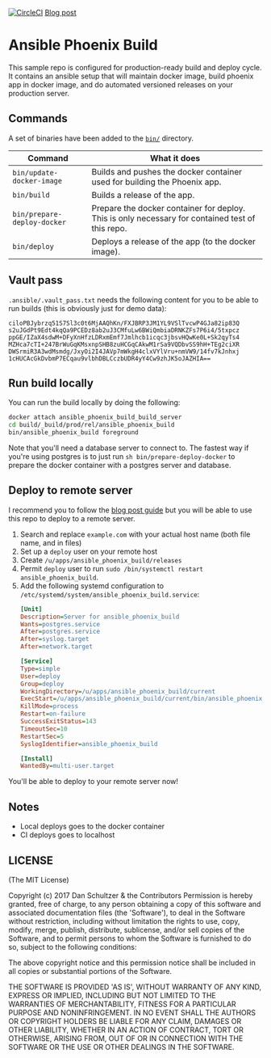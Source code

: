 [![CircleCI](https://circleci.com/gh/danschultzer/ansible-phoenix-build.svg?style=svg)](https://circleci.com/gh/danschultzer/ansible-phoenix-build) [Blog post](https://dreamconception.com/tech/phoenix-automated-build-and-deploy-made-simple/)

# Ansible Phoenix Build

This sample repo is configured for production-ready build and deploy cycle. It contains an ansible setup that will maintain docker image, build phoenix app in docker image, and do automated versioned releases on your production server.

## Commands

A set of binaries have been added to the [`bin/`](bin/) directory.

| Command                   | What it does |
| ------------------------- | ------------ |
| `bin/update-docker-image` | Builds and pushes the docker container used for building the Phoenix app. |
| `bin/build`               | Builds a release of the app. |
| `bin/prepare-deploy-docker`              | Prepare the docker container for deploy. This is only necessary for contained test of this repo. |
| `bin/deploy`              | Deploys a release of the app (to the docker image). |

## Vault pass

`.ansible/.vault_pass.txt` needs the following content for you to be able to run builds (this is obviously just for demo data):

```
ciloPBJybrzq51S7Sl3c0t6MjAAQhKn/FXJBRP3JM1YL9VSlTvcwP4GJa82ip83Q
s2uJGdPt9Edt4kqQa9PCEDz8ab2uJ3CMfuLw6BWiQmbiaDRNKZFs7P6i4/5txpcz
ppGE/IZaX4sdwM+DFyXnHfzLDRxmEmf7Jmlhcb1icqc3jbsvHQwKe0L+Sk2qyTs4
MZHca7cTI+247BrWuGqKMsxnpSHB8zuHCGqCAkwM1rSa9VQDbvSS9hH+TEg2ciXR
DWSrmiR3A3wdMsmdg/JxyOi2I4JAVp7mWkgH4clxVYlVru+nmVW9/14fv7kJnhxj
1cHUCAcGkDvbmP7ECqau9vlbhDBLCczbUDR4yY4Cw9zhJK5oJAZHIA==
```

## Run build locally

You can run the build locally by doing the following:

```bash
docker attach ansible_phoenix_build_build_server
cd build/_build/prod/rel/ansible_phoenix_build
bin/ansible_phoenix_build foreground
```

Note that you'll need a database server to connect to. The fastest way if you're using postgres is to just run `sh bin/prepare-deploy-docker` to prepare the docker container with a postgres server and database.

## Deploy to remote server

I recommend you to follow the [blog post guide](https://dreamconception.com/tech/phoenix-automated-build-and-deploy-made-simple/) but you will be able to use this repo to deploy to a remote server.

1. Search and replace `example.com` with your actual host name (both file name, and in files)
2. Set up a `deploy` user on your remote host
3. Create `/u/apps/ansible_phoenix_build/releases`
4. Permit `deploy` user to run `sudo /bin/systemctl restart ansible_phoenix_build`.
5. Add the following systemd configuration to `/etc/systemd/system/ansible_phoenix_build.service`:
   ```ini
   [Unit]
   Description=Server for ansible_phoenix_build
   Wants=postgres.service
   After=postgres.service
   After=syslog.target
   After=network.target

   [Service]
   Type=simple
   User=deploy
   Group=deploy
   WorkingDirectory=/u/apps/ansible_phoenix_build/current
   ExecStart=/u/apps/ansible_phoenix_build/current/bin/ansible_phoenix_build foreground
   KillMode=process
   Restart=on-failure
   SuccessExitStatus=143
   TimeoutSec=10
   RestartSec=5
   SyslogIdentifier=ansible_phoenix_build

   [Install]
   WantedBy=multi-user.target
   ```

You'll be able to deploy to your remote server now!

## Notes

- Local deploys goes to the docker container
- CI deploys goes to localhost

## LICENSE

(The MIT License)

Copyright (c) 2017 Dan Schultzer & the Contributors Permission is hereby granted, free of charge, to any person obtaining a copy of this software and associated documentation files (the 'Software'), to deal in the Software without restriction, including without limitation the rights to use, copy, modify, merge, publish, distribute, sublicense, and/or sell copies of the Software, and to permit persons to whom the Software is furnished to do so, subject to the following conditions:

The above copyright notice and this permission notice shall be included in all copies or substantial portions of the Software.

THE SOFTWARE IS PROVIDED 'AS IS', WITHOUT WARRANTY OF ANY KIND, EXPRESS OR IMPLIED, INCLUDING BUT NOT LIMITED TO THE WARRANTIES OF MERCHANTABILITY, FITNESS FOR A PARTICULAR PURPOSE AND NONINFRINGEMENT. IN NO EVENT SHALL THE AUTHORS OR COPYRIGHT HOLDERS BE LIABLE FOR ANY CLAIM, DAMAGES OR OTHER LIABILITY, WHETHER IN AN ACTION OF CONTRACT, TORT OR OTHERWISE, ARISING FROM, OUT OF OR IN CONNECTION WITH THE SOFTWARE OR THE USE OR OTHER DEALINGS IN THE SOFTWARE.